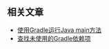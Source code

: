 ## 相关文章

+ [使用Gradle运行Java main方法](docs/使用Gradle运行Java-main方法.md)
+ [查找未使用的Gradle依赖项](docs/查找未使用的Gradle依赖项.md)